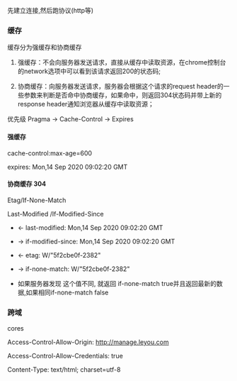 先建立连接,然后跑协议(http等)

### 缓存
缓存分为强缓存和协商缓存

1. 强缓存：不会向服务器发送请求，直接从缓存中读取资源，在chrome控制台的network选项中可以看到该请求返回200的状态码;

2. 协商缓存：向服务器发送请求，服务器会根据这个请求的request header的一些参数来判断是否命中协商缓存，如果命中，则返回304状态码并带上新的response header通知浏览器从缓存中读取资源；

优先级  Pragma -> Cache-Control -> Expires

#### 强缓存

cache-control:max-age=600

expires: Mon,14 Sep 2020 09:02:20 GMT

#### 协商缓存 304
Etag/If-None-Match

Last-Modified /If-Modified-Since


+ <- last-modified: Mon,14 Sep 2020 09:02:20 GMT
+ -> if-modified-since: Mon,14 Sep 2020 09:02:20 GMT
  

+ <- etag: W/"5f2cbe0f-2382"
+ -> if-none-match: W/"5f2cbe0f-2382"
+ 如果服务器发现 这个值不同, 就返回 if-none-match true并且返回最新的数据,如果相同if-none-match false

### 跨域
cores

Access-Control-Allow-Origin: http://manage.leyou.com

Access-Control-Allow-Credentials: true

Content-Type: text/html; charset=utf-8
